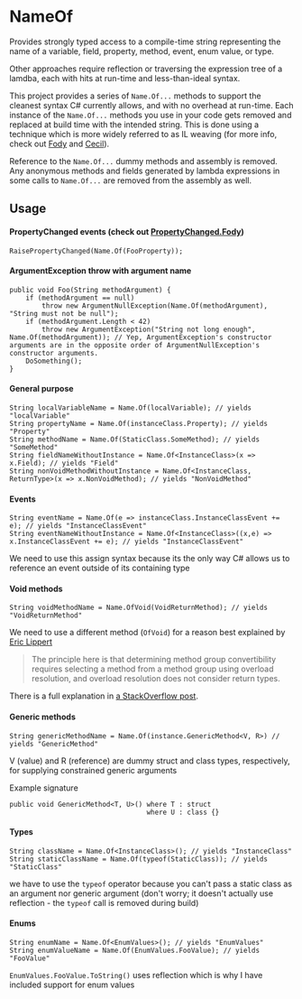NameOf
======

Provides strongly typed access to a compile-time string representing the name of a variable, field, property, method, event, enum value, or type.

Other approaches require reflection or traversing the expression tree of a lamdba, each with hits at run-time and less-than-ideal syntax.

This project provides a series of `Name.Of...` methods to support the cleanest syntax C# currently allows, and with no overhead at run-time. Each instance of the `Name.Of...` methods you use in your code gets removed and replaced at build time with the intended string. This is done using a technique which is more widely referred to as IL weaving (for more info, check out [Fody](https://github.com/Fody/Fody) and [Cecil](http://www.mono-project.com/Cecil)).

Reference to the `Name.Of...` dummy methods and assembly is removed. Any anonymous methods and fields generated by lambda expressions in some calls to `Name.Of...` are removed from the assembly as well.

## Usage

#### PropertyChanged events (check out [PropertyChanged.Fody](https://github.com/Fody/PropertyChanged))

    RaisePropertyChanged(Name.Of(FooProperty));

#### ArgumentException throw with argument name

    public void Foo(String methodArgument) {
		if (methodArgument == null)
			throw new ArgumentNullException(Name.Of(methodArgument), "String must not be null");
		if (methodArgument.Length < 42)
			throw new ArgumentException("String not long enough", Name.Of(methodArgument)); // Yep, ArgumentException's constructor arguments are in the opposite order of ArgumentNullException's constructor arguments.
		DoSomething();
    }

#### General purpose

    String localVariableName = Name.Of(localVariable); // yields "localVariable"
    String propertyName = Name.Of(instanceClass.Property); // yields "Property"
    String methodName = Name.Of(StaticClass.SomeMethod); // yields "SomeMethod"
    String fieldNameWithoutInstance = Name.Of<InstanceClass>(x => x.Field); // yields "Field"
    String nonVoidMethodWithoutInstance = Name.Of<InstanceClass, ReturnType>(x => x.NonVoidMethod); // yields "NonVoidMethod"

#### Events

    String eventName = Name.Of(e => instanceClass.InstanceClassEvent += e); // yields "InstanceClassEvent"
    String eventNameWithoutInstance = Name.Of<InstanceClass>((x,e) => x.InstanceClassEvent += e); // yields "InstanceClassEvent"
We need to use this assign syntax because its the only way C# allows us to reference an event outside of its containing type

#### Void methods

    String voidMethodName = Name.OfVoid(VoidReturnMethod); // yields "VoidReturnMethod"
We need to use a different method (`OfVoid`) for a reason best explained by [Eric Lippert](http://ericlippert.com/)
> The principle here is that determining method group convertibility requires selecting a method from a method group using overload resolution, and overload resolution does not consider return types.

There is a full explanation in [a StackOverflow post](http://stackoverflow.com/questions/2057146/compiler-ambiguous-invocation-error-anonymous-method-and-method-group-with-fun).

#### Generic methods

    String genericMethodName = Name.Of(instance.GenericMethod<V, R>) // yields "GenericMethod"
V (value) and R (reference) are dummy struct and class types, respectively, for supplying constrained generic arguments

Example signature

    public void GenericMethod<T, U>() where T : struct
                                      where U : class {}

#### Types

    String className = Name.Of<InstanceClass>(); // yields "InstanceClass"
	String staticClassName = Name.Of(typeof(StaticClass)); // yields "StaticClass"
we have to use the `typeof` operator because you can't pass a static class as an argument nor generic argument (don't worry; it doesn't actually use reflection - the `typeof` call is removed during build)

#### Enums

    String enumName = Name.Of<EnumValues>(); // yields "EnumValues"
	String enumValueName = Name.Of(EnumValues.FooValue); // yields "FooValue"
`EnumValues.FooValue.ToString()` uses reflection which is why I have included support for enum values
